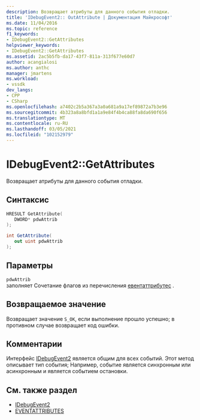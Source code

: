 ```yaml
---
description: Возвращает атрибуты для данного события отладки.
title: 'IDebugEvent2:: OutAttribute | Документация Майкрософт'
ms.date: 11/04/2016
ms.topic: reference
f1_keywords:
- IDebugEvent2::GetAttributes
helpviewer_keywords:
- IDebugEvent2::GetAttributes
ms.assetid: 2ac5b5fb-da17-43f7-811a-313f677e60d7
author: acangialosi
ms.author: anthc
manager: jmartens
ms.workload:
- vssdk
dev_langs:
- CPP
- CSharp
ms.openlocfilehash: a7402c2b5a367a3a0a681a9a17ef89872a7b3e96
ms.sourcegitcommit: 4b323a8a8bfd1a1a9e84f4b4ca88fa8da690f656
ms.translationtype: MT
ms.contentlocale: ru-RU
ms.lasthandoff: 03/05/2021
ms.locfileid: "102152979"
---
```

# <a name="idebugevent2getattributes"></a>IDebugEvent2::GetAttributes
Возвращает атрибуты для данного события отладки.

## <a name="syntax"></a>Синтаксис

```cpp
HRESULT GetAttribute( 
   DWORD* pdwAttrib
);
```

```csharp
int GetAttribute( 
   out uint pdwAttrib
);
```

## <a name="parameters"></a>Параметры
`pdwAttrib`\
заполняет Сочетание флагов из перечисления [евентаттрибутес](../../../extensibility/debugger/reference/eventattributes.md) .

## <a name="return-value"></a>Возвращаемое значение
 Возвращает значение `S_OK`, если выполнение прошло успешно; в противном случае возвращает код ошибки.

## <a name="remarks"></a>Комментарии
 Интерфейс [IDebugEvent2](../../../extensibility/debugger/reference/idebugevent2.md) является общим для всех событий. Этот метод описывает тип события; Например, событие является синхронным или асинхронным и является событием остановки.

## <a name="see-also"></a>См. также раздел
- [IDebugEvent2](../../../extensibility/debugger/reference/idebugevent2.md)
- [EVENTATTRIBUTES](../../../extensibility/debugger/reference/eventattributes.md)
